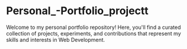 # Personal_-Portfolio_projectt
Welcome to my personal portfolio repository! Here, you'll find a curated collection of projects, experiments, and contributions that represent my skills and interests in Web Development.
